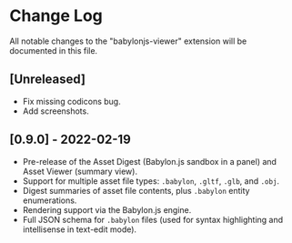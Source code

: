 # Change Log

All notable changes to the "babylonjs-viewer" extension will be documented in this file.

## [Unreleased]

- Fix missing codicons bug.
- Add screenshots.

## [0.9.0] - 2022-02-19

- Pre-release of the Asset Digest (Babylon.js sandbox in a panel) and Asset Viewer (summary view).
- Support for multiple asset file types: `.babylon`, `.gltf`, `.glb`, and `.obj`.
- Digest summaries of asset file contents, plus `.babylon` entity enumerations.
- Rendering support via the Babylon.js engine.
- Full JSON schema for `.babylon` files (used for syntax highlighting and intellisense in text-edit
  mode).